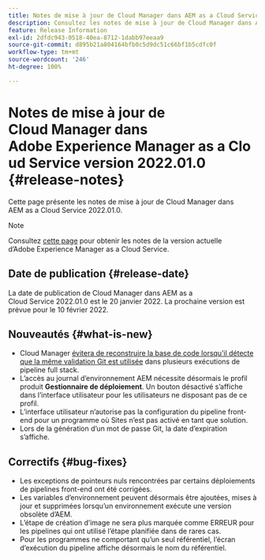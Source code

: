```yaml
---
title: Notes de mise à jour de Cloud Manager dans AEM as a Cloud Service version 2022.01.0
description: Consultez les notes de mise à jour de Cloud Manager dans AEM as a Cloud Service version 2022.01.0.
feature: Release Information
exl-id: 2dfdc943-0518-40ea-8712-1dabb97eeaa9
source-git-commit: d895b21a804164bfb0c5d9dc51c66bf1b5cdfc0f
workflow-type: tm+mt
source-wordcount: '246'
ht-degree: 100%

---
```


# Notes de mise à jour de Cloud Manager dans Adobe Experience Manager as a Cloud Service version 2022.01.0 {#release-notes}

Cette page présente les notes de mise à jour de Cloud Manager dans AEM as a Cloud Service 2022.01.0.

>[!NOTE]
>
>Consultez [cette page](/help/release-notes/release-notes-cloud/release-notes-current.md) pour obtenir les notes de la version actuelle d’Adobe Experience Manager as a Cloud Service.

## Date de publication {#release-date}

La date de publication de Cloud Manager dans AEM as a Cloud Service 2022.01.0 est le 20 janvier 2022. La prochaine version est prévue pour le 10 février 2022.

## Nouveautés {#what-is-new}

* Cloud Manager [évitera de reconstruire la base de code lorsqu’il détecte que la même validation Git est utilisée](/help/implementing/cloud-manager/getting-access-to-aem-in-cloud/setting-up-project.md#build-artifact-reuse) dans plusieurs exécutions de pipeline full stack.
* L’accès au journal d’environnement AEM nécessite désormais le profil produit **Gestionnaire de déploiement**. Un bouton désactivé s’affiche dans l’interface utilisateur pour les utilisateurs ne disposant pas de ce profil.
* L’interface utilisateur n’autorise pas la configuration du pipeline front-end pour un programme où Sites n’est pas activé en tant que solution.
* Lors de la génération d’un mot de passe Git, la date d’expiration s’affiche.

## Correctifs {#bug-fixes}

* Les exceptions de pointeurs nuls rencontrées par certains déploiements de pipelines front-end ont été corrigées.
* Les variables d’environnement peuvent désormais être ajoutées, mises à jour et supprimées lorsqu’un environnement exécute une version obsolète d’AEM.
* L’étape de création d’image ne sera plus marquée comme ERREUR pour les pipelines qui ont utilisé l’étape planifiée dans de rares cas.
* Pour les programmes ne comportant qu’un seul référentiel, l’écran d’exécution du pipeline affiche désormais le nom du référentiel.
